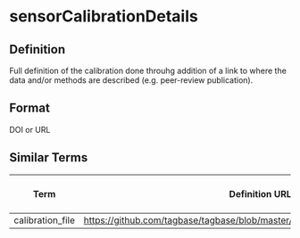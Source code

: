 # sensorCalibrationDetails

## Definition 
Full definition of the calibration done throuhg addition of a link to where the data and/or methods are described (e.g. peer-review publication).

## Format
DOI or URL

## Similar Terms 
|Term|Definition URL|Source Vocabulary Publisher/Creator|
|----|----------|-----------------|
|calibration_file|https://github.com/tagbase/tagbase/blob/master/eTagMetadataInventory.csv#L143|Tagbase|

 